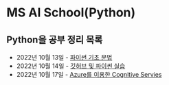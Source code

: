 # MS AI School(Python)

## Python을 공부 정리 목록
- 2022년 10월 13일 - [파이썬 기초 문법](https://github.com/kcw0331/Python/tree/main/Samples_20221013) 
- 2022년 10월 14일 - [깃허브 및 파이썬 실습](https://github.com/kcw0331/Python/tree/main/Samples)
- 2022년 10월 17일 - [Azure를 이용한 Cognitive Servies](https://github.com/kcw0331/Python/tree/main/Cognitive_Servies(Azure))
